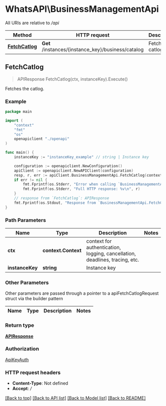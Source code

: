 # WhatsAPI\BusinessManagementApi

All URIs are relative to */api*

Method | HTTP request | Description
------------- | ------------- | -------------
[**FetchCatlog**](BusinessManagementApi.md#FetchCatlog) | **Get** /instances/{instance_key}/business/catalog | Fetches the catlog.



## FetchCatlog

> APIResponse FetchCatlog(ctx, instanceKey).Execute()

Fetches the catlog.



### Example

```go
package main

import (
    "context"
    "fmt"
    "os"
    openapiclient "./openapi"
)

func main() {
    instanceKey := "instanceKey_example" // string | Instance key

    configuration := openapiclient.NewConfiguration()
    apiClient := openapiclient.NewAPIClient(configuration)
    resp, r, err := apiClient.BusinessManagementApi.FetchCatlog(context.Background(), instanceKey).Execute()
    if err != nil {
        fmt.Fprintf(os.Stderr, "Error when calling `BusinessManagementApi.FetchCatlog``: %v\n", err)
        fmt.Fprintf(os.Stderr, "Full HTTP response: %v\n", r)
    }
    // response from `FetchCatlog`: APIResponse
    fmt.Fprintf(os.Stdout, "Response from `BusinessManagementApi.FetchCatlog`: %v\n", resp)
}
```

### Path Parameters


Name | Type | Description  | Notes
------------- | ------------- | ------------- | -------------
**ctx** | **context.Context** | context for authentication, logging, cancellation, deadlines, tracing, etc.
**instanceKey** | **string** | Instance key | 

### Other Parameters

Other parameters are passed through a pointer to a apiFetchCatlogRequest struct via the builder pattern


Name | Type | Description  | Notes
------------- | ------------- | ------------- | -------------


### Return type

[**APIResponse**](APIResponse.md)

### Authorization

[ApiKeyAuth](../README.md#ApiKeyAuth)

### HTTP request headers

- **Content-Type**: Not defined
- **Accept**: */*

[[Back to top]](#) [[Back to API list]](../README.md#documentation-for-api-endpoints)
[[Back to Model list]](../README.md#documentation-for-models)
[[Back to README]](../README.md)

